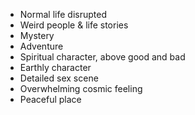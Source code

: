 - Normal life disrupted
- Weird people & life stories
- Mystery
- Adventure
- Spiritual character, above good and bad
- Earthly character
- Detailed sex scene
- Overwhelming cosmic feeling
- Peaceful place